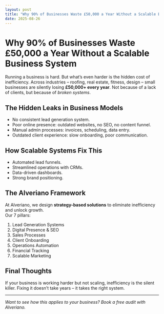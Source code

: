 ```yaml
---
layout: post
title: "Why 90% of Businesses Waste £50,000 a Year Without a Scalable Business System"
date: 2025-08-26
---
```


# Why 90% of Businesses Waste £50,000 a Year Without a Scalable Business System

Running a business is hard. But what’s even harder is the hidden cost of inefficiency. Across industries – roofing, real estate, fitness, design – small businesses are silently losing **£50,000+ every year**. Not because of a lack of clients, but because of *broken systems*.

## The Hidden Leaks in Business Models
- No consistent lead generation system.  
- Poor online presence: outdated websites, no SEO, no content funnel.  
- Manual admin processes: invoices, scheduling, data entry.  
- Outdated client experience: slow onboarding, poor communication.  

## How Scalable Systems Fix This
- Automated lead funnels.  
- Streamlined operations with CRMs.  
- Data-driven dashboards.  
- Strong brand positioning.  

## The Alveriano Framework
At Alveriano, we design **strategy-based solutions** to eliminate inefficiency and unlock growth.  
Our 7 pillars:  
1. Lead Generation Systems  
2. Digital Presence & SEO  
3. Sales Processes  
4. Client Onboarding  
5. Operations Automation  
6. Financial Tracking  
7. Scalable Marketing  

## Final Thoughts
If your business is working harder but not scaling, inefficiency is the silent killer. Fixing it doesn’t take years – it takes the right system.  

---

*Want to see how this applies to your business? Book a free audit with Alveriano.*  
